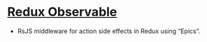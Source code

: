 # [Redux Observable](https://github.com/redux-observable/redux-observable)

- RsJS middleware for action side effects in Redux using “Epics”.
